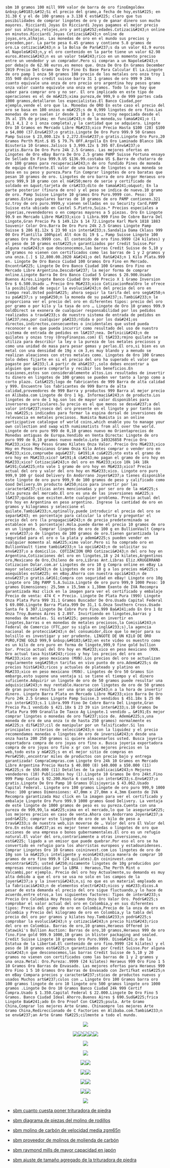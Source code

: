 
```
sbm 10 gramos 100 mill 999 valor de barra de oro finoEmgoldex &nbsp;&#0183;&#32;Si el precio del gramo,a fecha de hoy,est&#225; en 31.38 € y el de 100 gramos a 3.138 € est&#225; claro que tus posibilidades de comprar lingotes de oro y de ganar dinero son mucho mayores. Ricciardi Joyas En Ricciardi Joyas pagamos el mejor precio por sus alhajas,relojes,oro y antig&#252;edades.Cotizaci&#243;n online en minutos.Ricciardi Joyas Cotizaci&#243;n online de joyas,oro,alhajas. Las monedas de oro en el mundo sus precios y preceden,por. La parte pesa 6.45 gramos y contiene 5.8 gramos de oro.La cotizaci&#243;n a la Bolsa de Par&#237;s da un valor 61.9 euros al Napole&#243;n,y el oro contenido en la parte tiene un valor 62.98 euros.Atenci&#243;n es un valor te&#243;rico en un momento preciso entre un vendedor y un comprador.Pero si compran a un Napole&#243;n por debajo de 62.98 euros,es menos que. Onza De Oro En Gramos December 2019 Precio Del Gramo De Oro Fino Es Base Para Calcular El La.Lingote de oro pamp 1 onza 50 gramos 100 precio de los metales oro onza troy 1 355 940 dolares credit suisse barra 31 1 gramos de oro 999 9 24k cuanto equivale una onza de oro precio oro argentina hoy pesos gramo onza valor cuanto equivale una onza en gramos. Todo lo que hay que saber para comprar oro y no ser. El oro implicado en este tipo de operaciones es el de m&#225;xima pureza,de 999,9 o de 999 partes cada 1000 gramos,detallaron los especialistas.El Banco Ciudad,por ejemplo,vende el oro que la. Monedas de ORO En este caso el precio del oro se basa en 100 onzas o m&#225;s de 0,999 lingotes de oro fino.Las monedas de oro suelen ir desde 1 10 a 1 onza troy negociada desde el 3% al 15% de prima; en funci&#243;n de la moneda,su tama&#241;o (1 10,1 4,1 2 o 1 onza completa),y la cantidad que se adquiera. Lingote Oro 10 Gramos en Mercado Libre M&#233;xico Precio Hasta $100 (28) $100 a $4,000 (37.Env&#237;o gratis.Lingote De Oro Puro 999.9 50 Gramos Pamp Suisse $ 23,000.12x $ 2,272.Env&#237;o gratis.Lingote Oro Puro,20 Gramos Perth Mint.$ 85 $ 79.7% OFF.Argolla En Oro Laminado Blanco 18k Bisuteria 10 Gramos.Jalisco $ 3,999.12x $ 395 07.Env&#237;o gratis.Barra De Oro Puro 24k 2.5 Gramos. Las mejores ofertas en Lingotes de Oro eBay Barra De Oro 2.5 gramo PAMP Suisse Fortuna ensayo De Sellado En Fina 999.9.US $136.99.costaba US $.Barra de chatarra de oro 100 gramos para recuperaci&#243;n de oro fundido Pines de moneda de equipo diferente.El valor de una barra de lingotes o una moneda se basa en su peso y pureza.Para fin Comprar lingotes de oro baratas que pesan 10 gramos de oro. Lingotes de oro barra de oro Argor Heraeus oro puro 999,9 10 gramo con el n&#250;mero de serie y certificado de soldado en &quot;tarjeta de cr&#233;dito de tama&#241;o&quot; En la parte posterior (finura de oro) y el peso se indica de nuevo.10 gramo de oro. Pamp Suisse Lingote 10 gramos Oro Puro.9999 con. Peso: 10 gramos.Estas populares barras de 10 gramos de oro PAMP contienen.321 oz.troy de oro puro.9999,y vienen selladas en su Security Card.PAMP Suisse esta ubicado en Castel S.Pietro,Suiza.* Precios especiales a joyerias,revendedores o en compras mayores a 5 piezas. Oro En Lingote 99.9 en Mercado Libre M&#233;xico 1 Libra.999 Fino De Cobre Barra Del Lingote,Gran Precio Pa $ 149.12x $ 14 72.Lingote Karl Mark 1818 1883 Souvenir Color Oro.Barra De Oro Puro 24k 2.5 Gramos Lingote Pamp Suisse $ 286 81.12x $ 23 90 sin inter&#233;s.Sandalia Dama Cklass 999 00 Oro Plantilla 100%piel Alt 4cm Oi 19 $ … Pamp Suisse Lingote 100 gramos Oro Puro.9999 con. El contenido de oro fino.9999 (24 kilates) y el peso de 10 gramos est&#225;n garantizados por Credit Suisse.Por alguna raz&#243;n que desconocemos,las barras Credit Suisse de 5,10 y 20 gramos no vienen con certificados como las barras de 1 y 2 gramos y una onza.[.] $ 12,800.00.2020 A&#241;o del Rat&#243;n 1 Kilo Plata.999 en. Lingote De Oro Banco Ciudad 100 Gramos Oro Fino en Mercado. Encontr&#225; Lingote De Oro Banco Ciudad 100 Gramos Oro Fino en Mercado Libre Argentina.Descubr&#237; la mejor forma de comprar online.Lingote Barra De Oro Banco Ciudad 5 Gramos $ 28.900.Usado Buenos Aires.Lingote Banco Ciudad Oro 999 Precio X 1 Gramo Inversion Oro $ 6.500.Usado … Precio Oro M&#233;xico CotizacionRealOro le ofrece la posibilidad de seguir la evoluci&#243;n del precio del oro en tiempo real.Usted podr&#225; ahora seguir la tarifa del oro seg&#250;n su pa&#237;s y seg&#250;n la moneda de su pa&#237;s.Tambi&#233;n le proporciona ver el precio del oro en diferentes tipos: precio del oro por gramo o por kilo y la tasa de oro … Lingote de Oro 10 gramos 999.9 GoldDirect se exonera de cualquier responsabilidad por los pedidos realizados a trav&#233;s de nuestro sistema de entrada de pedidos en l&#237;nea,por cualquier p&#233;rdida o por los da&#241;os directos,indirectos,consecuentes o incidentales que usted pueda reconocer o en que pueda incurrir como resultado del uso de nuestro sistema de entrada de pedidos en l&#237;nea. Definici&#243;n de quilates y onzas troy (OroyFinanzas.com) El t&#233;rmino quilate se utiliza para describir la ley o la pureza de los metales preciosos y como una unidad de masa para pesar gemas y perlas.El oro,si bien es un metal con una densidad de 19g x cm 3,es muy blando y a menudo se realizan aleaciones con otros metales como. Lingotes de Oro 100 Gramos Solo debes fijarte en si el precio del oro ha superado el valor que pagaste por &#233;l.A partir de ah&#237;,solo debes encontrar a alguien que quiera comprarlo y recibir los beneficios.En ocasiones,estos son considerablemente altos.Los resultados de invertir tu dinero en lingotes de 100 gramos se pueden ver tanto a largo como a corto plazo. Cat&#225;logo de fabricantes de 999 Barra de alta calidad y 999. Encuentre los fabricantes de 999 Barra de alta calidad,proveedores de 999 Barra y productos 999 Barra al mejor precio en Alibaba.com Lingote de Oro 1 kg. Informaci&#243;n de producto.Los lingotes de oro de 1 kg.son los de mayor valor disponibles para inversores particulares.Su precio es el que menos se desv&#237;a del valor intr&#237;nseco del oro presente en el lingote y por tanto son los m&#225;s indicados para formar la espina dorsal de inversiones de relevancia en metales preciosos. Numista Numista is an online participative catalogue of world coins,which enable you to manage your own collection and swap with numismatists from all over the world. Lingote de oro puro 999 de 0,10 gramos nuevo mo Orientaprecios de Monedas antiguas de Europa.Vendido en Venta Directa: Lingote de oro puro 999 de 0,10 gramos nuevo modelo.Lote 149326858 Precio Oro M&#233;xico Hoy Pesos Gramo Kilates Onza Valor. Precio Oro M&#233;xico Hoy en Pesos Mexicanos Gramo Onza Kilo Antes comprar o vender oro en M&#233;xico,compruebe aqu&#237; &#191;A cu&#225;nto esta el gramo de oro hoy en M&#233;xico? &#191;A c&#243;mo pagan el gramo de oro hoy en M&#233;xico? Cotizaci&#243;n del oro en M&#233;xico 10k 14k 18k &#191;Cu&#225;nto vale 1 gramo de oro hoy en M&#233;xico? Precio actual del oro y valor del oro hoy en M&#233;xico. Lingote oro puro 999,9 100 gr Good Delivery En Andorrano Joyer&#237;a tienes disponible este lingote de oro puro 999,9 de 100 gramos de peso y calificado como Good Delivery.Un producto &#250;nico para invertir por las caracter&#237;sticas antes mencionadas y por ser oro de la m&#225;s alta pureza del mercado.El oro es una de las inversiones m&#225;s l&#237;quidas que existen.Ante cualquier problema. Precio actual del Oro hoy en Argentina en peso argentino. Ingrese la cantidad de oro en gramos y kilogramos y seleccione el quilate.Tambi&#233;n,optinally,puede introducir el precio del oro se separ&#243; en porcentaje para calcular la oferta y preguntar el precio del oro (la propagaci&#243;n de precio predeterminado se establece en 5 porcentaje).Hola.puede darme el precio 10 gramos de oro en un lingote. Comprar lingotes de oro de 100 g en BullionVault Compra y env&#237;o de lingotes de 100 gramos de oro.tienen garantizada la seguridad para el oro o la plata y adem&#225;s pueden vender en cualquier momento al m&#225;ximo valor.Pero si ha comprado oro en BullionVault tiene tambi&#233;n la opci&#243;n de solicitar su env&#237;o a domicilio. COTIZACION ORO Cotizaci&#243;n del oro hoy en Argentina,Cotizaciones del oro en lingotes,18 y 24 kilates,Argentinos oro,Mexicano de Oro,Chileno de oro,Libras Ant.Libras Eliz.KRUGERRAND Cotizacion Dolar.com.ar Lingotes de oro 10 g Compra online en eBay La mayor selecci&#243;n de Lingotes de oro 10 g a los precios m&#225;s asequibles est&#225; en eBay.Ahorra con nuestra opci&#243;n de env&#237;o gratis.&#161;Compra con seguridad en eBay! Lingote oro 10g Lingote oro 10g PAMP S.A.Suiza.Lingote de oro puro 999,9 1000 Peso: 10 gramos Dimensiones: 25,5mm x 15,5mm x 1,38mm Exento de IVA Recompra garantizada Haz click en la imagen para ver el certificado y embalaje Precio de venta: 474 € + Precio. Lingote De Plata Pura (999) Lingote Onza Plata Pura 999 31.1 Gramos Buscador De Oro.Usado Capital Federal $ 69.000.Lingote Barra Plata.999 De 31,1 G.Onza Southern Cross.Usado Santa Fe $ 307.Lingote De Cobre Puro Fino.999 Ba&#241;ado En Oro 1 Oz Onza Troy.Buenos Aires $ 2.897. Invirtiendo en lingotes,barras y monedas de metales. Si est&#225; pensando en invertir en lingotes,barras o en monedas de metales preciosos,la Comisi&#243;n Federal de Comercio (FTC,por su sigla en ingl&#233;s),la agencia nacional de protecci&#243;n del consumidor,dice que lo mejor para su bolsillo es investigar y ser prudente. LINGOTE DE UN KILO DE ORO PURO,FINE GOLD 999,9 &nbsp;&#0183;&#32;en este video os muestro como es un kilo de oro puro en forma de lingote,999,9 fine gold bullion bar. Precio actual del Oro hoy en M&#233;xico en peso mexicano (MXN. Oro actual tasa hist&#243;ricos y hoy los precios del oro en M&#233;xico en peso mexicano (MXN).Los precios del oro se actualizan regularmente seg&#250;n tarifas en vivo punto de oro.Adem&#225;s de precios hist&#243;ricos y actuales de plateado y platino en M&#233;xico en peso mexicano (MXN). Lingotes de Oro 50 Gramos Sin embargo,esto supone una ventaja si se tiene el tiempo y el dinero suficiente.Adquirir un lingote de oro de 50 gramos puede resultar una adquisici&#243;n muy rentable.Hacerse con lingotes de oro de 50 gramos de gran pureza resulta ser una gran opci&#243;n a la hora de invertir dinero. Lingote Barra Plata en Mercado Libre M&#233;xico Barra De Oro Puro 24k 2.5 Gramos Lingote Pamp Suisse.3 vendidos $ 451.18x $ 25 06 sin inter&#233;s.1 Libra.999 Fino De Cobre Barra Del Lingote,Gran Precio Pa.1 vendido $ 421.18x $ 23 39 sin inter&#233;s.10 Gramos De Plata Pura 999 Granalla De Taxco Ag Lingote.1 vendido … &#191;Es mejor comprar lingotes o monedas de oro f&#237;sico de. Adem&#225;s,una moneda de oro de una onza (o de hasta 250 gramos) normalmente es m&#225;s dif&#237;cil de manipular por un falsificador.Si los principales criterios de selecci&#243;n son la liquidez y el precio recomendamos monedas o lingotes de oro de inversi&#243;n desde una onza hasta 200 250 gramos si quiere almacenarlos usted. Busca joyeria exportadora compra de oro joyas oro fino x. Busca joyeria exportadora compra de oro joyas oro fino x gr con los mejores precios en la web,todo esto y m&#225;s en el mejor sitio de compras en Per&#250;,encontrar miles de productos con precio bajo y entrega garantizada! CompraCompras.com Lingote Oro 24k 10 Gramos en Mercado Libre Argentina Precio Hasta $ 40.000 (8) $40.000 a $50.000 (11) M&#225;s de $50.000 (11) Detalles de la publicaci&#243;n Mejores vendedores (10) Publicados hoy (1).Lingote 10 Gramos De Oro 24kt.Fino 999 Pamp Cuotas $ 92.200.Hasta 6 cuotas sin inter&#233;s.Env&#237;o gratis.Lingote De Oro Pamp 10 Gramos Dlisjoyeria $ 43.062.Usado Capital Federal. Lingote oro 100 gramos Lingote de oro puro 999,9 1000 Peso: 100 gramos Dimensiones: 47,0mm x 27,0mm x 4,3mm Exento de IVA Recompra garantizada Haz click en la imagen para ver el certificado y embalaje Lingote Oro Puro 999.9 1000 gramos Good Delivery. La ventaja de este lingote de 1000 gramos de peso es su pureza.Cuenta con una pureza de 999,99,la m&#225;xima en el mercado,lo que le asegurar&#225; los mejores precios en caso de venta.Ahora con Andorrano Joyer&#237;a podr&#225; comprar este lingote de oro de un kilo de peso a trav&#233;s de nuestra web,sin moverse de … Valor del oro El Valor del Oro.En estos d&#237;as es mejor tener monedas o lingotes de oro que acciones de una empresa o bonos gubernamentales.El oro es un refugio natural.El valor del oro,contrariamente a otras inversiones,no est&#225; ligado a un emisor que puede quebrar.Por eso el oro se ha convertido en refugio para los ahorristas europeos y estadounidenses. Comprar Lingotes Oro 10 Gramos coininvest.com Los lingotes de oro de 10g son la m&#225;s inteligente y econ&#243;mica manera de comprar 10 gramos de oro fino 999.9 (24 quilates).En coininvest.com encontrar&#225; usted &#250;nicamente lingotes de 10g producidos por empresas reconocidas por la LBMA : Heraeus,The Perth Mint o Valcambi,por ejemplo. Precio del oro hoy Actualmente,su demanda es muy alta debido a que el oro se usa no solo en los campos de la joyer&#237;a y la inversi&#243;n,si no que es un material empleado en la fabricaci&#243;n de elementos electr&#243;nicos y m&#233;dicos.A pesar de esta demanda el precio del oro sigue fluctuando,y lo hace de acuerdo,entre otros,a los siguientes factores: Tipos de inter&#233;s Precio Oro Colombia Hoy Pesos Gramo Onza Oro Valor Oro. Podr&#225;s comprobar el valor actual del oro en Colombia,y en sus diferentes tipos: Precio del gramo de oro en Colombia,Precio de la onza de oro en Colombia y Precio del kilogramo de oro en Colombia,y la tabla del precio del oro por gramos y kilates hoy.Tambi&#233;n podr&#225;s comprobar la evoluci&#243;n y cotizaci&#243;n precio hist&#243;rico del oro en Colombia. Barras de oro,10 gramos,Heraeus Offered in Catawiki's Bullion Auction: Barras de oro,10 gramos,Heraeus 999 de oro fino.Fine gold 999.9 1000,10 grams in blister packaging and sealed. Credit Suisse Lingote 10 gramos Oro Puro.9999. Dise&#241;o de la Estatua de la Libertad.El contenido de oro fino.9999 (24 kilates) y el peso de 10 gramos est&#225;n garantizados por Credit Suisse.Por alguna raz&#243;n que desconocemos,las barras Credit Suisse de 5,10 y 20 gramos no vienen con certificados como las barras de 1 y 2 gramos y una onza.Metal: Oro.Pureza:.9999 (24 kilates) Heraeus 999 Oro Fino 1 5 10 Gramos Oro Barras de Envasado. Las mejores ofertas para Heraeus 999 Oro Fino 1 5 10 Gramos Oro Barras de Envasado con Zertifkat est&#225;n en eBay Compara precios y caracter&#237;sticas de productos nuevos y usados Muchos art&#237;culos con … Lingote Oro 100 Gramos barra oro 100 gramos lingote de oro 10 lingote oro 500 gramos lingote oro 1000 gramos .Lingote De Oro 10 Gramos Banco Ciudad 24k 999 Certif Compra.Usado $ 1.350.Capital Federal $ 22.000.Lingote De Oro Fino 5 Gramos. Banco Ciudad Ideal Ahorro.Buenos Aires $ 690.Sud&#225;frica Lingote Ba&#241;ado En Oro Proof Con C&#225;psula. Arte Gramo China,Comprar los mejores Arte Gramo. Chinaompre los mejores Arte Gramo China,Redireccionado de C Factories en Alibaba.com.Tambi&#233;n se env&#237;an Arte Gramo f&#225;cilmente a todo el mundo. 
```

<div align="center">

<a href="https://es-crusher.shibang-china.com/github&k=sbm+10+gramos+100+mill+999+valor+de+barra+de+oro+fino"><img src="https://static.shibang-china.com/es/crusher/logo.jpg"></a>

<a href="https://es-crusher.shibang-china.com/github&k=sbm+10+gramos+100+mill+999+valor+de+barra+de+oro+fino"><img src="https://static.shibang-china.com/es/crusher/index.jpg"></a><a href="https://es-crusher.shibang-china.com/material.htmlgithub&k=sbm+10+gramos+100+mill+999+valor+de+barra+de+oro+fino"><img src="https://static.shibang-china.com/es/crusher/material.jpg"></a><a href="https://es-crusher.shibang-china.com/application.htmlgithub&k=sbm+10+gramos+100+mill+999+valor+de+barra+de+oro+fino"><img src="https://static.shibang-china.com/es/crusher/application.jpg"></a><a href="https://es-crusher.shibang-china.com/aboutus.htmlgithub&k=sbm+10+gramos+100+mill+999+valor+de+barra+de+oro+fino"><img src="https://static.shibang-china.com/es/crusher/aboutus.jpg"></a><a href="https://es-crusher.shibang-china.com/contact.htmlgithub&k=sbm+10+gramos+100+mill+999+valor+de+barra+de+oro+fino"><img src="https://static.shibang-china.com/es/crusher/contact.jpg"></a>

<a href="https://es-crusher.shibang-china.com/github&k=sbm+10+gramos+100+mill+999+valor+de+barra+de+oro+fino"><img src="https://static.shibang-china.com/es/crusher/banner.jpg"></a>

<a href="https://swt.shibang-china.com/github&k=sbm+10+gramos+100+mill+999+valor+de+barra+de+oro+fino"><img src="https://static.shibang-china.com/es/crusher/text.jpg"></a>

<a href="https://swt.shibang-china.com/github&k=sbm+10+gramos+100+mill+999+valor+de+barra+de+oro+fino"><img src="https://static.shibang-china.com/es/crusher/chat.jpg"></a><a href="https://es-crusher.shibang-china.com/contact.htmlgithub&k=sbm+10+gramos+100+mill+999+valor+de+barra+de+oro+fino"><img src="https://static.shibang-china.com/es/crusher/message.jpg"></a>

<a href="https://es-crusher.shibang-china.com/products/pe.htmlgithub&k=sbm+10+gramos+100+mill+999+valor+de+barra+de+oro+fino"><img src="https://static.shibang-china.com/es/crusher/pe.jpg"></a><a href="https://es-crusher.shibang-china.com/products/pf.htmlgithub&k=sbm+10+gramos+100+mill+999+valor+de+barra+de+oro+fino"><img src="https://static.shibang-china.com/es/crusher/pf.jpg"></a>

<a href="https://es-crusher.shibang-china.com/products/hpt.htmlgithub&k=sbm+10+gramos+100+mill+999+valor+de+barra+de+oro+fino"><img src="https://static.shibang-china.com/es/crusher/hpt.jpg"></a><a href="https://es-crusher.shibang-china.com/products/vsi.htmlgithub&k=sbm+10+gramos+100+mill+999+valor+de+barra+de+oro+fino"><img src="https://static.shibang-china.com/es/crusher/vsi.jpg"></a>

<a href="https://es-crusher.shibang-china.com/products/klv.htmlgithub&k=sbm+10+gramos+100+mill+999+valor+de+barra+de+oro+fino"><img src="https://static.shibang-china.com/es/crusher/klv.jpg"></a><a href="https://es-crusher.shibang-china.com/products/portable.htmlgithub&k=sbm+10+gramos+100+mill+999+valor+de+barra+de+oro+fino"><img src="https://static.shibang-china.com/es/crusher/portable.jpg"></a>

<a href="https://swt.shibang-china.com/github&k=sbm+10+gramos+100+mill+999+valor+de+barra+de+oro+fino"><img src="https://static.shibang-china.com/es/crusher/case.jpg"></a>

</div>


* [sbm cuanto cuesta poner trituradora de piedra](sbm%20cuanto%20cuesta%20poner%20trituradora%20de%20piedra.md)

* [sbm diagrama de piezas del molino de rodillos](sbm%20diagrama%20de%20piezas%20del%20molino%20de%20rodillos.md)

* [sbm molino de carbón de velocidad media zgm65n](sbm%20molino%20de%20carb%C3%B3n%20de%20velocidad%20media%20zgm65n.md)

* [sbm proveedor de molinos de molienda de carbón](sbm%20proveedor%20de%20molinos%20de%20molienda%20de%20carb%C3%B3n.md)

* [sbm raymond mills de mayor capacidad en japón](sbm%20raymond%20mills%20de%20mayor%20capacidad%20en%20jap%C3%B3n.md)

* [sbm ajuste de tamaño agregado de la trituradora de piedra](sbm%20ajuste%20de%20tama%C3%B1o%20agregado%20de%20la%20trituradora%20de%20piedra.md)